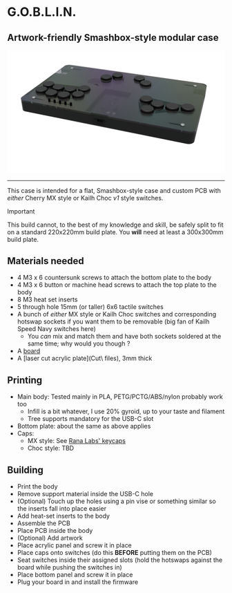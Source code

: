 # G.O.B.L.I.N.
## Artwork-friendly Smashbox-style modular case

![I was rendered in Cycles and took like an hour... but at least I'm not EEVEE](../img/goblin.png)

---

This case is intended for a flat, Smashbox-style case and custom PCB with *either* Cherry MX style or Kailh Choc *v1* style switches.

> [!IMPORTANT]
> This build cannot, to the best of my knowledge and skill, be safely split to fit on a standard 220x220mm build plate.
> You **will** need at least a 300x300mm build plate.

## Materials needed

- 4 M3 x 6 countersunk screws to attach the bottom plate to the body
- 4 M3 x 6 button or machine head screws to attach the top plate to the body
- 8 M3 heat set inserts
- 5 through hole 15mm (or taller) 6x6 tactile switches
- A bunch of *either* MX style or Kailh Choc switches and corresponding hotswap sockets if you want them to be removable (big fan of Kailh Speed Navy switches here)
	- You *can* mix and match them and have both sockets soldered at the same time; why would you though ?
- A [board]()
- A [laser cut acrylic plate](Cut\ files), 3mm thick

## Printing

- Main body: Tested mainly in PLA, PETG/PCTG/ABS/nylon probably work too
	- Infill is a bit whatever, I use 20% gyroid, up to your taste and filament
	- Tree supports mandatory for the USB-C slot
- Bottom plate: about the same as above applies
- Caps:
	- MX style: See [Rana Labs' keycaps](https://github.com/rana-sylvatica/circle-keycaps)
	- Choc style: TBD

## Building

- Print the body
- Remove support material inside the USB-C hole
- (Optional) Touch up the holes using a pin vise or something similar so the inserts fall into place easier
- Add heat-set inserts to the body
- Assemble the PCB
- Place PCB inside the body
- (Optional) Add artwork
- Place acrylic panel and screw it in place
- Place caps onto switches (do this **BEFORE** putting them on the PCB)
- Seat switches inside their assigned slots (hold the hotswaps against the board while pushing the switches in)
- Place bottom panel and screw it in place
- Plug your board in and install the firmware
